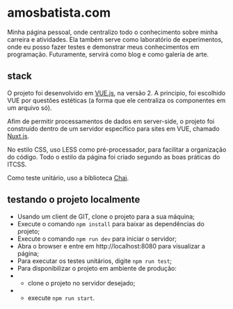# amosbatista.com

Minha página pessoal, onde centralizo todo o conhecimento sobre minha carreira e atividades. Ela também serve como laboratório de experimentos, onde eu posso fazer testes e demonstrar meus conhecimentos em programação. Futuramente, servirá como blog e como galeria de arte.

## stack

O projeto foi desenvolvido em [VUE.js](https://vuejs.org/), na versão 2. A principio, foi escolhido VUE por questões estéticas (a forma que ele centraliza os componentes em um arquivo só).

Afim de permitir processamentos de dados em server-side, o projeto foi construído dentro de um servidor específico para sites em VUE, chamado [Nuxt.js](https://nuxtjs.org/).

No estilo CSS, uso LESS como pré-processador, para facilitar a organização do código. Todo o estilo da página foi criado segundo as boas práticas do ITCSS.

Como teste unitário, uso a biblioteca [Chai](https://www.chaijs.com/).

## testando o projeto localmente

- Usando um client de GIT, clone o projeto para a sua máquina;
- Execute o comando `npm install` para baixar as dependências do projeto;
- Execute o comando `npm run dev` para iniciar o servidor;
- Abra o browser e entre em http://localhost:8080 para visualizar a página;
- Para executar os testes unitários, digite `npm run test`;
- Para disponibilizar o projeto em ambiente de produção:
- - clone o projeto no servidor desejado;
- - execute `npm run start`.

#
